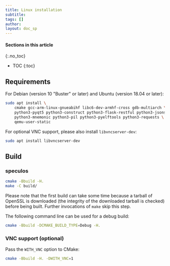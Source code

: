 ```yaml
---
title: Linux installation
subtitle:
tags: []
author:
layout: doc_sp
---
```


#### Sections in this article
{:.no_toc}
* TOC
{:toc}

## Requirements

For Debian (version 10 "Buster" or later) and Ubuntu (version 18.04 or later):

```sh
sudo apt install \
    cmake gcc-arm-linux-gnueabihf libc6-dev-armhf-cross gdb-multiarch \
    python3-pyqt5 python3-construct python3-flask-restful python3-jsonschema \
    python3-mnemonic python3-pil python3-pyelftools python3-requests \    
    qemu-user-static
```

For optional VNC support, please also install `libvncserver-dev`:

```sh
sudo apt install libvncserver-dev
```

## Build

### speculos

```sh
cmake -Bbuild -H.
make -C build/
```

Please note that the first build can take some time because a tarball of OpenSSL
is downloaded (the integrity of the downloaded tarball is checked) before being
built. Further invocations of `make` skip this step.

The following command line can be used for a debug build:

```sh
cmake -Bbuild -DCMAKE_BUILD_TYPE=Debug -H.
```

### VNC support (optional)

Pass the `WITH_VNC` option to CMake:

```sh
cmake -Bbuild -H. -DWITH_VNC=1
```
